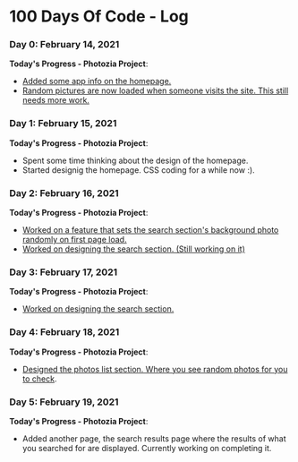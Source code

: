 # 100 Days Of Code - Log

### Day 0: February 14, 2021 

**Today's Progress - Photozia Project**: 
- [Added some app info on the homepage.](https://github.com/Rodanus/pictures-grid/commit/e8180dc46ac0c8eb54f6af879bdd3677cc69e6fa)
- [Random pictures are now loaded when someone visits the site. This still needs more work.](https://github.com/Rodanus/pictures-grid/commit/b33f5b6b752afbe324664590bef63c12531db15d)


### Day 1: February 15, 2021 

**Today's Progress - Photozia Project**: 
- Spent some time thinking about the design of the homepage.
- Started designig the homepage. CSS coding for a while now :).


### Day 2: February 16, 2021 

**Today's Progress - Photozia Project**:
- [Worked on a feature that sets the search section's background photo randomly on first page load.](https://github.com/Rodanus/pictures-grid/commit/4d882232d8e4e79bcbd6718a613cded65627d13e) 
- [Worked on designing the search section. (Still working on it)](https://github.com/Rodanus/pictures-grid/commit/0578620ab924a5c526c1807bc6130beadc546a9c)


### Day 3: February 17, 2021 

**Today's Progress - Photozia Project**:
- [Worked on designing the search section.](https://github.com/Rodanus/pictures-grid/commit/db34d6a3c5cede9bd723b13ff87163aca84fccf8)


### Day 4: February 18, 2021 

**Today's Progress - Photozia Project**:
- [Designed the photos list section. Where you see random photos for you to check](https://github.com/Rodanus/pictures-grid/commit/b946e8361a772c55315eecee8ca525eeb6b695f8).


### Day 5: February 19, 2021 

**Today's Progress - Photozia Project**:
- Added another page, the search results page where the results of what you searched for are displayed. Currently working on completing it.